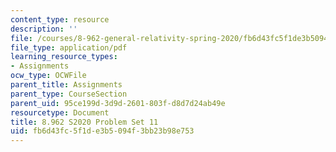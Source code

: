 ```yaml
---
content_type: resource
description: ''
file: /courses/8-962-general-relativity-spring-2020/fb6d43fc5f1de3b5094f3bb23b98e753_MIT8_962S20_pset11.pdf
file_type: application/pdf
learning_resource_types:
- Assignments
ocw_type: OCWFile
parent_title: Assignments
parent_type: CourseSection
parent_uid: 95ce199d-3d9d-2601-803f-d8d7d24ab49e
resourcetype: Document
title: 8.962 S2020 Problem Set 11
uid: fb6d43fc-5f1d-e3b5-094f-3bb23b98e753
---
```

